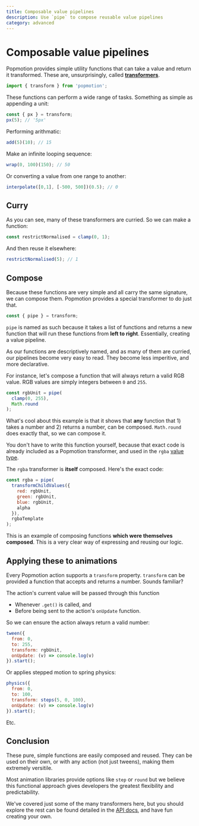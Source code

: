 ```yaml
---
title: Composable value pipelines
description: Use `pipe` to compose reusable value pipelines
category: advanced
---
```


# Composable value pipelines

Popmotion provides simple utility functions that can take a value and return it transformed. These are, unsurprisingly, called **[transformers](/api/transformers)**.

```javascript
import { transform } from 'popmotion';
```

These functions can perform a wide range of tasks. Something as simple as appending a unit:

```javascript
const { px } = transform;
px(5); // '5px'
```

Performing arithmatic:

```javascript
add(5)(10); // 15
```

Make an infinite looping sequence:

```javascript
wrap(0, 100)(150); // 50
```

Or converting a value from one range to another:

```javascript
interpolate([0,1], [-500, 500])(0.5); // 0
```

## Curry

As you can see, many of these transformers are curried. So we can make a function:

```javascript
const restrictNormalised = clamp(0, 1);
```

And then reuse it elsewhere:

```javascript
restrictNormalised(5); // 1
```

## Compose

Because these functions are very simple and all carry the same signature, we can compose them. Popmotion provides a special transformer to do just that.

```javascript
const { pipe } = transform;
```

`pipe` is named as such because it takes a list of functions and returns a new function that will run these functions from **left to right**. Essentially, creating a value pipeline.

As our functions are descriptively named, and as many of them are curried, our pipelines become very easy to read. They become less imperitive, and more declarative.

For instance, let's compose a function that will always return a valid RGB value. RGB values are simply integers between `0` and `255`.

```javascript
const rgbUnit = pipe(
  clamp(0, 255),
  Math.round
);
```

What's cool about this example is that it shows that **any** function that 1) takes a number and 2) returns a number, can be composed. `Math.round` does exactly that, so we can compose it.

You don't have to write this function yourself, because that exact code is already included as a Popmotion transformer, and used in the `rgba` [value type](/api/value-types).

The `rgba` transformer is **itself** composed. Here's the exact code:

```javascript
const rgba = pipe(
  transformChildValues({
    red: rgbUnit,
    green: rgbUnit,
    blue: rgbUnit,
    alpha
  }),
  rgbaTemplate
);
```

This is an example of composing functions **which were themselves composed**. This is a very clear way of expressing and reusing our logic.

## Applying these to animations

Every Popmotion action supports a `transform` property. `transform` can be provided a function that accepts and returns a number. Sounds familiar?

The action's current value will be passed through this function
- Whenever `.get()` is called, and
- Before being sent to the action's `onUpdate` function.

So we can ensure the action always return a valid number:

```javascript
tween({
  from: 0,
  to: 255,
  transform: rgbUnit,
  onUpdate: (v) => console.log(v)
}).start();
```

Or applies stepped motion to spring physics:

```javascript
physics({
  from: 0,
  to: 100,
  transform: steps(5, 0, 100),
  onUpdate: (v) => console.log(v)
}).start();
```

Etc.

## Conclusion

These pure, simple functions are easily composed and reused. They can be used on their own, or with any action (not just tweens), making them extremely versitile.

Most animation libraries provide options like `step` or `round` but we believe this functional approach gives developers the greatest flexibility and predictability.

We've covered just some of the many transformers here, but you should explore the rest can be found detailed in the [API docs](/api/transformers), and have fun creating your own.
